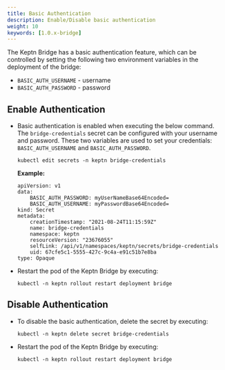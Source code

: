 ```yaml
---
title: Basic Authentication
description: Enable/Disable basic authentication
weight: 10
keywords: [1.0.x-bridge]
---
```


The Keptn Bridge has a basic authentication feature, which can be controlled by setting the following two environment variables in the deployment of the bridge:

* `BASIC_AUTH_USERNAME` - username
* `BASIC_AUTH_PASSWORD` - password

## Enable Authentication

* Basic authentication is enabled when executing the below command. The `bridge-credentials` secret can be configured with your username and password.
These two variables are used to set your credentials: `BASIC_AUTH_USERNAME` and `BASIC_AUTH_PASSWORD`.

    ```
    kubectl edit secrets -n keptn bridge-credentials
    ```

    **Example:**
    ```
    apiVersion: v1
    data:
        BASIC_AUTH_PASSWORD: myUserNameBase64Encoded=
        BASIC_AUTH_USERNAME: myPasswordBase64Encoded=
    kind: Secret
    metadata:
        creationTimestamp: "2021-08-24T11:15:59Z"
        name: bridge-credentials
        namespace: keptn
        resourceVersion: "23676055"
        selfLink: /api/v1/namespaces/keptn/secrets/bridge-credentials
        uid: 67cfe5c1-5555-427c-9c4a-e91c51b7e8ba
    type: Opaque
    ```

* Restart the pod of the Keptn Bridge by executing:

    ```console
    kubectl -n keptn rollout restart deployment bridge
    ```

## Disable Authentication

* To disable the basic authentication, delete the secret by executing:

    ```console
    kubectl -n keptn delete secret bridge-credentials
    ```

* Restart the pod of the Keptn Bridge by executing:

    ```console
    kubectl -n keptn rollout restart deployment bridge
    ```
